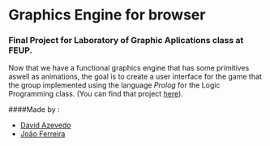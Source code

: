 # Graphics Engine for browser

### Final Project for Laboratory of Graphic Aplications class at FEUP.

Now that we have a functional graphics engine that has some primitives aswell as animations, the goal is to create a user interface for the game that the group implemented using the language _Prolog_ for the Logic Programming class. (You can find that project [here](https://github.com/PeaceOff/PLOG)).


####Made by :

* [David Azevedo](https://github.com/PeaceOff)
* [João Ferreira](https://github.com/joaocsf)
